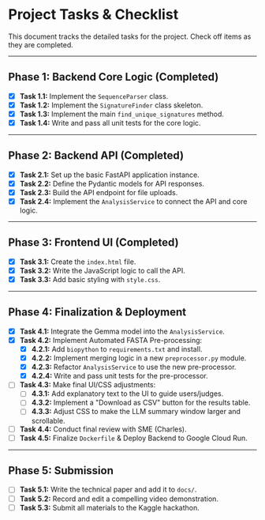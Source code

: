 # Project Tasks & Checklist

This document tracks the detailed tasks for the project. Check off items as they are completed.

---

## Phase 1: Backend Core Logic (Completed)

- [x] **Task 1.1:** Implement the `SequenceParser` class.
- [x] **Task 1.2:** Implement the `SignatureFinder` class skeleton.
- [x] **Task 1.3:** Implement the main `find_unique_signatures` method.
- [x] **Task 1.4:** Write and pass all unit tests for the core logic.

---

## Phase 2: Backend API (Completed)

- [x] **Task 2.1:** Set up the basic FastAPI application instance.
- [x] **Task 2.2:** Define the Pydantic models for API responses.
- [x] **Task 2.3:** Build the API endpoint for file uploads.
- [x] **Task 2.4:** Implement the `AnalysisService` to connect the API and core logic.

---

## Phase 3: Frontend UI (Completed)

- [x] **Task 3.1:** Create the `index.html` file.
- [x] **Task 3.2:** Write the JavaScript logic to call the API.
- [x] **Task 3.3:** Add basic styling with `style.css`.

---

## Phase 4: Finalization & Deployment

- [x] **Task 4.1:** Integrate the Gemma model into the `AnalysisService`.
- [x] **Task 4.2:** Implement Automated FASTA Pre-processing:
    - [x] **4.2.1:** Add `biopython` to `requirements.txt` and install.
    - [x] **4.2.2:** Implement merging logic in a new `preprocessor.py` module.
    - [x] **4.2.3:** Refactor `AnalysisService` to use the new pre-processor.
    - [x] **4.2.4:** Write and pass unit tests for the pre-processor.
- [ ] **Task 4.3:** Make final UI/CSS adjustments:
    - [ ] **4.3.1:** Add explanatory text to the UI to guide users/judges.
    - [ ] **4.3.2:** Implement a "Download as CSV" button for the results table.
    - [ ] **4.3.3:** Adjust CSS to make the LLM summary window larger and scrollable.
- [ ] **Task 4.4:** Conduct final review with SME (Charles).
- [ ] **Task 4.5:** Finalize `Dockerfile` & Deploy Backend to Google Cloud Run.

---
## Phase 5: Submission

- [ ] **Task 5.1:** Write the technical paper and add it to `docs/`.
- [ ] **Task 5.2:** Record and edit a compelling video demonstration.
- [ ] **Task 5.3:** Submit all materials to the Kaggle hackathon.
